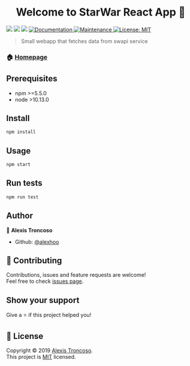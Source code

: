 <h1 align="center">Welcome to StarWar React App 👋</h1>
<p>
  <img src="https://img.shields.io/badge/version-0.5.1-blue.svg?cacheSeconds=2592000" />
  <img src="https://img.shields.io/badge/npm-%3E%3D5.5.0-blue.svg" />
  <img src="https://img.shields.io/badge/node-%3E%3D10.13.0-blue.svg" />
  <a href="https://github.com/alexhoo/a-galaxy-far-far-away#readme">
    <img alt="Documentation" src="https://img.shields.io/badge/documentation-yes-brightgreen.svg" target="_blank" />
  </a>
  <a href="https://github.com/kefranabg/readme-md-generator/graphs/commit-activity">
    <img alt="Maintenance" src="https://img.shields.io/badge/Maintained%3F-yes-green.svg" target="_blank" />
  </a>
  <a href="https://github.com/kefranabg/readme-md-generator/blob/master/LICENSE">
    <img alt="License: MIT" src="https://img.shields.io/badge/License-MIT-yellow.svg" target="_blank" />
  </a>
</p>

> Small webapp that fetches data from swapi service

### 🏠 [Homepage](https://github.com/alexhoo/a-galaxy-far-far-away)

## Prerequisites

- npm >=5.5.0
- node >10.13.0

## Install

```sh
npm install
```

## Usage

```sh
npm start
```

## Run tests

```sh
npm run test
```

## Author

👤 **Alexis Troncoso**

* Github: [@alexhoo](https://github.com/alexhoo)

## 🤝 Contributing

Contributions, issues and feature requests are welcome!<br />Feel free to check [issues page](https://github.com/kefranabg/readme-md-generator/issues).

## Show your support

Give a ⭐️ if this project helped you!

## 📝 License

Copyright © 2019 [Alexis Troncoso](https://github.com/alexhoo).<br />
This project is [MIT](https://github.com/kefranabg/readme-md-generator/blob/master/LICENSE) licensed.


